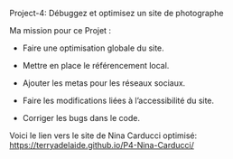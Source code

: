 Project-4: Débuggez et optimisez un site de photographe


Ma mission pour ce Projet :

- Faire une optimisation globale du site.

- Mettre en place le référencement local.

- Ajouter les metas pour les réseaux sociaux.

- Faire les modifications liées à l’accessibilité du site.

- Corriger les bugs dans le code.


Voici le lien vers le site de Nina Carducci optimisé:  https://terryadelaide.github.io/P4-Nina-Carducci/
